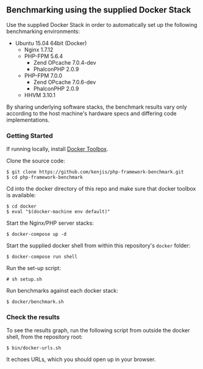 ## Benchmarking using the supplied Docker Stack

Use the supplied Docker Stack in order to automatically set up the following benchmarking environments:

* Ubuntu 15.04 64bit (Docker)
  * Nginx 1.7.12
  * PHP-FPM 5.6.4
    * Zend OPcache 7.0.4-dev
    * PhalconPHP 2.0.9
  * PHP-FPM 7.0.0
    * Zend OPcache 7.0.6-dev
    * PhalconPHP 2.0.9
  * HHVM 3.10.1

By sharing underlying software stacks, the benchmark results vary only according to the host machine's hardware specs and differing code implementations.

### Getting Started

If running locally, install [Docker Toolbox](https://www.docker.com/docker-toolbox).

Clone the source code:
~~~
$ git clone https://github.com/kenjis/php-framework-benchmark.git
$ cd php-framework-benchmark
~~~

Cd into the docker directory of this repo and make sure that docker toolbox is available:
~~~
$ cd docker
$ eval "$(docker-machine env default)"
~~~

Start the Nginx/PHP server stacks:
~~~
$ docker-compose up -d
~~~

Start the supplied docker shell from within this repository's `docker` folder:
~~~
$ docker-compose run shell
~~~

Run the set-up script:
~~~
# sh setup.sh
~~~

Run benchmarks against each docker stack:
~~~
$ docker/benchmark.sh
~~~

### Check the results

To see the results graph, run the following script from outside the docker shell, from the repository root:

~~~
$ bin/docker-urls.sh
~~~

It echoes URLs, which you should open up in your browser.

